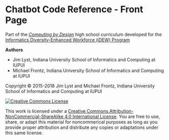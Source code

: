 # Chatbot Code Reference - Front Page



Part of the [_Computing by Design_](https://cxd.gitbooks.io/the-cxd-framework/content/) high school curriculum developed for the [Informatics Diversity-Enhanced Workforce \(iDEW\) Program](http://soic.iupui.edu/idew/)

**Authors**

* Jim Lyst, Indiana University School of Informatics and Computing at IUPUI
* Michael Frontz, Indiana University School of Informatics and Computing at IUPUI

Copyright © 2015-2018 Jim Lyst and Michael Frontz, Indiana University School of Informatics and Computing at IUPUI

[![Creative Commons License](https://i.creativecommons.org/l/by-nc-sa/4.0/88x31.png)](http://creativecommons.org/licenses/by-nc-sa/4.0/)

This work is licensed under a [Creative Commons Attribution-NonCommercial-ShareAlike 4.0 International License](http://creativecommons.org/licenses/by-nc-sa/4.0/). You are free to use, share, or adapt this material for noncommerical purposes as long as you provide proper attribution and distribute any copies or adaptations under this same license.

